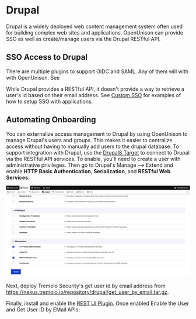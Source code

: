 # Drupal



Drupal is a widely deployed web content management system often used for building complex web sites and applications.  OpenUnison can provide SSO as well as create/manage users via the Drupal RESTful API.

## SSO Access to Drupal

There are multiple plugins to support OIDC and SAML.  Any of them will with with OpenUnison.  See 


While Drupal provides a RESTful API, it doesn't provide a way to retrieve a user's id based on their email address.  See [Custom SSO](/documentation/custom-sso/) for examples of how to setup SSO with applications.

## Automating Onboarding

You can externalize access management to Drupal by using OpenUnison to manage Drupal's users and groups.  This makes it easier to centralize access without having to manually add users to the drupal database.  To support integration with Drupal, use the [Drupal8 Target](/documentation/reference/targets/#drupal8target) to connect to Drupal via the RESTful API services.  To enable, you'll need to create a user with administrative privileges.  Then go to Drupal's Manage --> Extend and enable **HTTP Basic Authentication**, **Serialization**, and **RESTful Web Services**:

![Enable Extensions](/assets/images/drupal-extensions.png)

Next, deploy Tremolo Security's get user id by email address from https://nexus.tremolo.io/repository/drupal/get_user_by_email.tar.gz.

Finally, install and enable the [REST UI Plugin](https://www.drupal.org/project/restui).  Once enabled Enable the User and Get User ID by EMail APIs:

